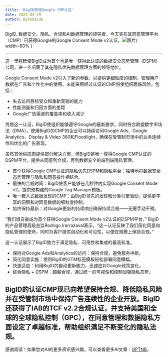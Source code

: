 ```yaml
---
title: 'BigID获得Google CMP认证'
date: 2025-04-29
author: ByteAILab
---
```


BigID, 数据安全、隐私、合规和AI数据管理的领导者，今天宣布其同意管理平台（CMP）已获得Google的Google Consent Mode v2认证。![图片](https://ai-techpark.com/wp-content/uploads/BigID.jpg){ width=60% }

---
这一里程碑使BigID成为首个也是唯一获得此认证的数据安全态势管理（DSPM）公司，进一步巩固了其在隐私优先数据管理方面的领导地位。

Google Consent Mode v2引入了新的参数，以提供更细粒度的控制，管理用户数据在广告和个性化中的使用。未能采用经过认证的CMP将使组织面临风险，包括：

- 失去访问目标受众和重新营销的能力
- 性能测量和归因方面的差距
- Google广告渠道的覆盖率和收入减少

凭借这一认证，BigID使组织能够遵守Google的最新要求，同时符合欧盟数字市场法（DMA）。使用BigID的CMP的企业可以持续访问Google Ads、Google Analytics、Display & Video 360和Floodlight，确保在受管制市场中的业务连续性和优化的广告表现。

虽然其他供应商提供部分解决方案，但BigID是唯一获得Google CMP认证的DSPM平台，提供从同意到合规，再到数据安全的端到端隐私管理。

- 首个获得Google CMP认证的隐私优先DSPM和隐私平台：独特地将数据安全态势管理与隐私和同意操作相结合。
- 最快的合规时间：BigID使客户能够在几秒钟内实现Google Consent Mode v2，提供预构建的Google Tag Manager模板。
- 唯一嵌入式数据发现的CMP：由BigID领先的发现和分类引擎驱动，提供更丰富的洞察和对同意数据的细粒度控制。
- 始终保持最新：对Google更新的持续响应确保持续合规——无需手动干预。

“我们很自豪成为首个获得Google Consent Mode v2认证的DSPM平台，” BigID的产品管理高级总监Rodrigo Irarrazaval表示。“这一认证反映了我们简化同意和隐私管理的使命，同时为客户提供自动化和可见性，以便在规模上保持合规。”

这一认证展示了BigID致力于满足隐私、可用性和集成的最高标准。

- 保持对Google Ads和Analytics的访问：保持合规，避免服务中断。
- 简化同意实施：使用BigID的GTM标签模板轻松部署同意横幅。
- 快速适应：利用BigID的自动更新能力，迅速应对Google政策变化。
- 综合隐私 + DSPM：超越合规，通过统一的可视性和控制加强隐私态势。

BigID的认证CMP现已向希望保持合规、降低隐私风险并在受管制市场中保持广告连续性的企业开放。BigID还获得了IAB的TCF v2.2合规认证，并支持美国和全球的全球隐私控制（GPC），在同意管理和数据隐私方面设定了卓越标准，帮助组织满足不断变化的隐私法规。
---
感谢阅读！如果您对AI的更多资讯感兴趣，可以查看更多AI文章：[GPTNB](https://gptnb.com)。